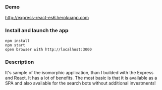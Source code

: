 ### Demo
http://express-react-es6.herokuapp.com

### Install and launch the app
```
npm install
npm start
open browser with http://localhost:3000
```


### Description
It's sample of the isomorphic application, than I builded with the Express and React.
It has a lot of benefits.
The most basic is that it is available as a SPA and also available for the search bots without additional investments!

